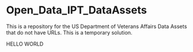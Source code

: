 Open_Data_IPT_DataAssets
========================

This is a repository for the US Department of Veterans Affairs Data Assets that do not have URLs. This is a temporary solution.

HELLO WORLD
